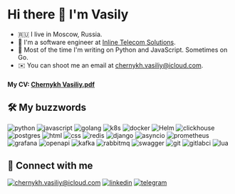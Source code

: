 # Hi there 👋 I'm Vasily

- 🇷🇺 I live in Moscow, Russia. 
- 🐍 I'm a software engineer at [Inline Telecom Solutions](https://en.inlinetelecom.ru).
- 🤖 Most of the time I'm writing on Python and JavaScript. Sometimes on Go.
- ✉️ You can shoot me an email at [chernykh.vasiliy@icloud.com](mailto:chernykh.vasiliy@icloud.com).

#### My CV: [Chernykh Vasiliy.pdf](https://raw.githubusercontent.com/chernykhV/chernykhV/master/cv.pdf)

## 🛠 My buzzwords

![python](https://img.shields.io/badge/python%20-%2314354C.svg?&style=for-the-badge&logo=python&logoColor=white)
![javascript](https://img.shields.io/badge/javascript%20-%23F7DB4A.svg?&style=for-the-badge&logo=javascript&logoColor=black)
![golang](https://img.shields.io/badge/go-%2300ADD8.svg?&style=for-the-badge&logo=go&logoColor=white)
![k8s](https://img.shields.io/badge/kubernetes%20-%23326ce5.svg?&style=for-the-badge&logo=kubernetes&logoColor=white)
![docker](https://img.shields.io/badge/docker-%232496ED.svg?&style=for-the-badge&logo=docker&logoColor=white)
![Helm](https://img.shields.io/badge/helm%20-%230C1D83.svg?&style=for-the-badge&logo=helm)
![clickhouse](https://img.shields.io/badge/clickhouse-black.svg?&style=for-the-badge&logo=clickhouse&logoColor=yellow)
![postgres](https://img.shields.io/badge/postgres-%23316192.svg?&style=for-the-badge&logo=postgresql&logoColor=white)
![html](https://img.shields.io/badge/html%20-%23E34F26.svg?&style=for-the-badge&logo=html5&logoColor=white)
![css](https://img.shields.io/badge/css%20-%231572B6.svg?&style=for-the-badge&logo=css3&logoColor=white)
![redis](https://img.shields.io/badge/redis%20-%23CC0000.svg?&style=for-the-badge&logo=redis&logoColor=white)
![django](https://img.shields.io/badge/django%20-%23092E20.svg?&style=for-the-badge&logo=django&logoColor=white)
![asyncio](https://img.shields.io/badge/asyncio-%2300BAFF.svg?&style=for-the-badge&logo=python&logoColor=white)
![prometheus](https://img.shields.io/badge/prometheus%20-%23E6522C.svg?&style=for-the-badge&logo=prometheus&logoColor=white)
![grafana](https://img.shields.io/badge/grafana%20-black.svg?&style=for-the-badge&logo=grafana&logoColor=orange)
![openapi](https://img.shields.io/badge/openapi%20-%239FC554.svg?&style=for-the-badge&logo=openapi%20initiative&logoColor=white)
![kafka](https://img.shields.io/badge/kafka%20-%23000000.svg?&style=for-the-badge&logo=apache%20kafka&logoColor=white)
![rabbitmq](https://img.shields.io/badge/rabbitmq%20-%23EE6F2D.svg?&style=for-the-badge&logo=rabbitmq&logoColor=white)
![swagger](https://img.shields.io/badge/swagger-%2385EA2D.svg?&style=for-the-badge&logo=swagger&logoColor=black)
![git](https://img.shields.io/badge/git%20-%23F05033.svg?&style=for-the-badge&logo=git&logoColor=white)
![gitlabci](https://img.shields.io/badge/gitlab%20ci-%23181717.svg?style=for-the-badge&logo=gitlab&logoColor=white)
![lua](https://img.shields.io/badge/lua-%23FFFFFF.svg?style=for-the-badge&logo=lua&logoColor=%23000D78)

## 🤝 Connect with me

[![chernykh.vasiliy@icloud.com](https://img.shields.io/badge/chernykh.vasiliy%20-%23E62B1E.svg?&style=for-the-badge&logo=mail.ru&logoColor=white)](mailto:chernykh.vasiliy@icloud.com)
[![linkedin](https://img.shields.io/badge/linkedin%20-%230077B5.svg?&style=for-the-badge&logo=linkedin&logoColor=white)](https://www.linkedin.com/in/vasilii-chernykh/)
[![telegram](https://img.shields.io/badge/telegram%20-white.svg?&style=for-the-badge&logo=telegram&logoColor=blue)](https://t.me/vasiliyChernykh)
